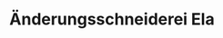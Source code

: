 ---
title: "Änderungsschneiderei Ela"
url: /muenchen/aenderungsschneiderei-ela/
shop: Schneiderei
---